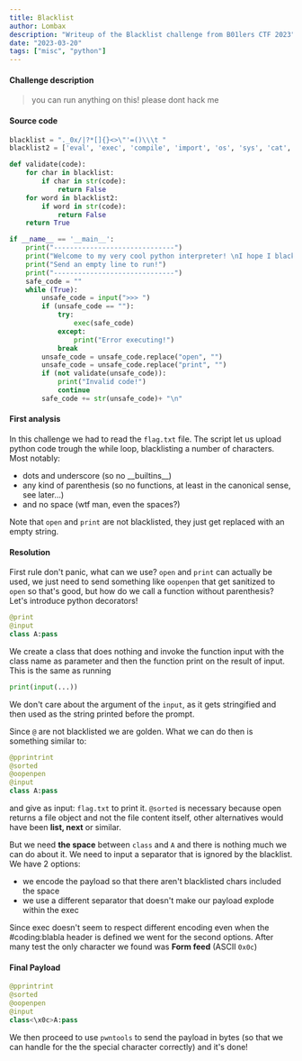 ```yaml
---
title: Blacklist
author: Lombax
description: "Writeup of the Blacklist challenge from B01lers CTF 2023"
date: "2023-03-20"
tags: ["misc", "python"]
---
```


#### Challenge description

> you can run anything on this! please dont hack me

#### Source code

```python
blacklist = "._0x/|?*[]{}<>\"'=()\\\t "
blacklist2 = ['eval', 'exec', 'compile', 'import', 'os', 'sys', 'cat', 'ls', 'exit', 'list', 'max', 'min', 'set', 'tuple']

def validate(code):
    for char in blacklist:
        if char in str(code):
            return False
    for word in blacklist2:
        if word in str(code):
            return False
    return True

if __name__ == '__main__':
    print("------------------------------")
    print("Welcome to my very cool python interpreter! \nI hope I blacklisted enough... \nYou can never be too careful with these things...")
    print("Send an empty line to run!")
    print("------------------------------")
    safe_code = ""
    while (True):
        unsafe_code = input(">>> ")
        if (unsafe_code == ""):
            try:
                exec(safe_code)
            except:
                print("Error executing!")
            break
        unsafe_code = unsafe_code.replace("open", "")
        unsafe_code = unsafe_code.replace("print", "")
        if (not validate(unsafe_code)):
            print("Invalid code!")
            continue
        safe_code += str(unsafe_code)+ "\n"
```

#### First analysis

In this challenge we had to read the `flag.txt` file. The script let us upload python code trough the while loop, blacklisting a number of characters. Most notably:

- dots and underscore (so no \_\_builtins\_\_)
- any kind of parenthesis (so no functions, at least in the canonical sense, see later...)
- and no space (wtf man, even the spaces?)

Note that `open` and `print` are not blacklisted, they just get replaced with an empty string.

#### Resolution

First rule don't panic, what can we use? `open` and `print` can actually be used, we just need to send something like `oopenpen` that get sanitized to `open` so that's good, but how do we call a function without parenthesis?
Let's introduce python decorators!

```python
@print
@input
class A:pass
```

We create a class that does nothing and invoke the function input with the class name as parameter and then the function print on the result of input.
This is the same as running

```python
print(input(...))
```

We don't care about the argument of the `input`, as it gets stringified and then used as the string printed before the prompt.

Since `@` are not blacklisted we are golden. What we can do then is something similar to:

```python
@pprintrint
@sorted
@oopenpen
@input
class A:pass
```

and give as input: `flag.txt` to print it.
`@sorted` is necessary because open returns a file object and not the file content itself, other alternatives would have been **list, next** or similar.

But we need **the space** between `class` and `A` and there is nothing much we can do about it.
We need to input a separator that is ignored by the blacklist. We have 2 options:

- we encode the payload so that there aren't blacklisted chars included the space
- we use a different separator that doesn't make our payload explode within the exec

Since exec doesn't seem to respect different encoding even when the \#coding:blabla header is defined we went for the second options.
After many test the only character we found was **Form feed** (ASCII `0x0c`)

#### Final Payload

```python
@pprintrint
@sorted
@oopenpen
@input
class<\x0c>A:pass
```

We then proceed to use `pwntools` to send the payload in bytes (so that we can handle for the the special character correctly) and it's done!
